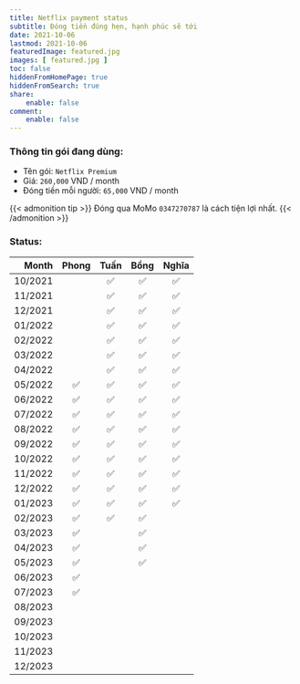 ```yaml
---
title: Netflix payment status
subtitle: Đóng tiền đúng hẹn, hạnh phúc sẽ tới
date: 2021-10-06
lastmod: 2021-10-06
featuredImage: featured.jpg
images: [ featured.jpg ]
toc: false
hiddenFromHomePage: true
hiddenFromSearch: true
share:
    enable: false
comment:
    enable: false
---
```


### Thông tin gói đang dùng:

* Tên gói: `Netflix Premium`
* Giá: `260,000` VND / month
* Đóng tiền mỗi người: `65,000` VND / month

{{< admonition tip >}}
Đóng qua MoMo `0347270787` là cách tiện lợi nhất.
{{< /admonition >}}

### Status:

| Month   | Phong| Tuấn | Bồng | Nghĩa |
| ------: | :--: | :--: | :--: | :---: |
| 10/2021 |      | ✅   | ✅   |  ✅   |
| 11/2021 |      | ✅   | ✅   |  ✅   |
| 12/2021 |      | ✅   | ✅   |  ✅   |
| 01/2022 |      | ✅   |  ✅  |  ✅   |
| 02/2022 |      | ✅   |  ✅  |  ✅   |
| 03/2022 |      | ✅   |  ✅  |  ✅   |
| 04/2022 |      | ✅   |  ✅  |  ✅   |
| 05/2022 |  ✅  |  ✅  |  ✅  |  ✅  |
| 06/2022 |  ✅  |  ✅  |  ✅  |  ✅  |
| 07/2022 |  ✅  |  ✅  |  ✅  |  ✅  |
| 08/2022 |  ✅  |  ✅  |  ✅  |  ✅  |
| 09/2022 |  ✅  |  ✅  |  ✅  |  ✅  |
| 10/2022 |  ✅  |  ✅  |  ✅  |  ✅  |
| 11/2022 |  ✅  |  ✅  |  ✅  |  ✅  |
| 12/2022 |  ✅  |  ✅  |  ✅  |  ✅  |
| 01/2023 |  ✅  |  ✅  |  ✅  |  ✅  |
| 02/2023 |  ✅  |  ✅  |  ✅  |      |
| 03/2023 |  ✅  |      |  ✅  |      |
| 04/2023 |  ✅  |      |  ✅  |      |
| 05/2023 |  ✅  |      |  ✅  |      |
| 06/2023 |  ✅  |      |      |      |
| 07/2023 |  ✅  |      |      |      |
| 08/2023 |      |      |      |      |
| 09/2023 |      |      |      |      |
| 10/2023 |      |      |      |      |
| 11/2023 |      |      |      |      |
| 12/2023 |      |      |      |      |
